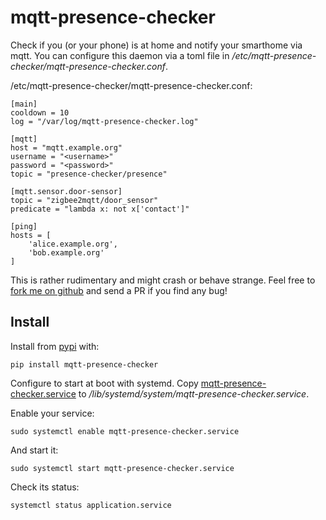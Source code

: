 # mqtt-presence-checker

Check if you (or your phone) is at home and notify your smarthome via mqtt.
You can configure this daemon via a toml file in _/etc/mqtt-presence-checker/mqtt-presence-checker.conf_.

/etc/mqtt-presence-checker/mqtt-presence-checker.conf:

    [main]
    cooldown = 10
    log = "/var/log/mqtt-presence-checker.log"

    [mqtt]
    host = "mqtt.example.org"
    username = "<username>"
    password = "<password>"
    topic = "presence-checker/presence"
    
    [mqtt.sensor.door-sensor]
    topic = "zigbee2mqtt/door_sensor"
    predicate = "lambda x: not x['contact']"

    [ping]
    hosts = [
        'alice.example.org',
        'bob.example.org'
    ]

This is rather rudimentary and might crash or behave strange. Feel free to [fork me on github](https://github.com/RincewindWizzard/mqtt-presence-checker) and send a PR if you find any bug!

## Install

Install from [pypi](https://pypi.org/project/mqtt-presence-checker/) with:

    pip install mqtt-presence-checker

Configure to start at boot with systemd.
Copy [mqtt-presence-checker.service](./sample_conf/mqtt-presence-checker.service) 
to _/lib/systemd/system/mqtt-presence-checker.service_.

Enable your service:

    sudo systemctl enable mqtt-presence-checker.service

And start it:

    sudo systemctl start mqtt-presence-checker.service

Check its status:

    systemctl status application.service
